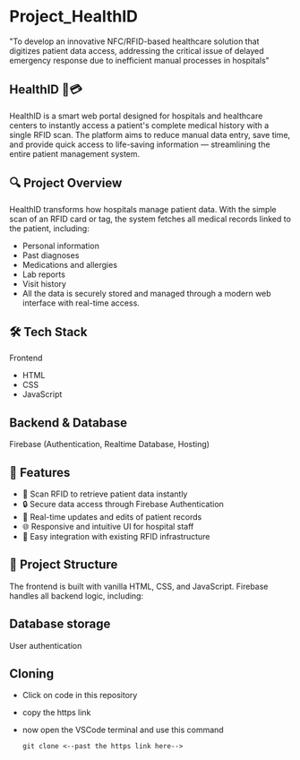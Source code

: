 # Project_HealthID
"To develop an innovative NFC/RFID-based healthcare solution that digitizes patient data access, addressing the critical issue of delayed emergency response due to inefficient manual processes in hospitals"
## HealthID 🏥💳
HealthID is a smart web portal designed for hospitals and healthcare centers to instantly access a patient's complete medical history with a single RFID scan. The platform 
aims to reduce manual data entry, save time, and provide quick access to life-saving information — streamlining the entire patient management system.

## 🔍 Project Overview
HealthID transforms how hospitals manage patient data. With the simple scan of an RFID card or tag, the system fetches all medical records linked to the patient, including:

 - Personal information
 - Past diagnoses
 - Medications and allergies
 - Lab reports
 - Visit history
 - All the data is securely stored and managed through a modern web interface with real-time access.

## 🛠️ Tech Stack
Frontend
 - HTML
 - CSS
 - JavaScript

## Backend & Database
  Firebase (Authentication, Realtime Database, Hosting)

## 🚀 Features
- 📇 Scan RFID to retrieve patient data instantly
- 🔒 Secure data access through Firebase Authentication
- 📝 Real-time updates and edits of patient records
- 🌐 Responsive and intuitive UI for hospital staff
- 📁 Easy integration with existing RFID infrastructure

## 📂 Project Structure
   The frontend is built with vanilla HTML, CSS, and JavaScript. Firebase handles all backend logic, including:

## Database storage
   User authentication

## Cloning 
 - Click on code in this repository
 - copy the https link
 - now open the VSCode terminal and use this command

       git clone <--past the https link here-->
